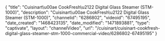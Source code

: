 {
    "title": "Cuisinart\u00ae CookFresh\u2122 Digital Glass Steamer (STM-1000)",
    "description": "Cuisinart\u00ae CookFresh\u2122 Digital Glass Steamer (STM-1000)",
    "channelid": "6286802",
    "videoid": "67495195",
    "date_created": "1468423135",
    "date_modified": "1471893881",
    "type": "captivate",
    "layout": "channelVideo",
    "url": "\/cuisinart\/cuisinart-cookfresh-digital-glass-steamer-stm-1000-commercial-video\/6286802-67495195"
}